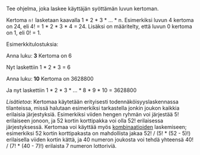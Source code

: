 

Tee ohjelma, joka laskee käyttäjän syöttämän luvun kertoman.

Kertoma `n!` lasketaan kaavalla 1 * 2 * 3 * ... * n. Esimerkiksi luvun 4 kertoma on 24, eli 4! = 1 * 2 * 3 * 4 = 24. Lisäksi on määritelty, että luvun 0 kertoma on 1, eli 0! = 1.

Esimerkkitulostuksia:

<sample-output>

Anna luku: **3**
Kertoma on 6

</sample-output>

Nyt laskettiin 1 * 2 * 3 = 6

<sample-output>

Anna luku: **10**
Kertoma on 3628800

</sample-output>

Ja nyt laskettiin 1 * 2 * 3 * ... * 8 * 9 * 10 = 3628800

_Lisätietoa_: Kertomaa käytetään erityisesti todennäköisyyslaskennassa tilanteissa, missä halutaan esimerkiksi tarkastella jonkin joukon kaikkia erilaisia järjestyksiä. Esimerkiksi viiden hengen ryhmän voi järjestää 5! erilaiseen jonoon, ja 52 kortin korttipakka voi olla 52! erilaisessa järjestyksessä. Kertomaa voi käyttää myös <a href="http://fi.wikipedia.org/wiki/Kombinaatio" target="_blank" rel="noopener">kombinaatioiden</a> laskemiseen; esimerkiksi 52 kortin korttipakasta on mahdollista jakaa 52! / (5! * (52 - 5)!) erilaisella viiden kortin kättä, ja 40 numeron joukosta voi tehdä yhteensä 40! / (7! * (40 - 7)!) erilaista 7 numeron lottoriviä.

